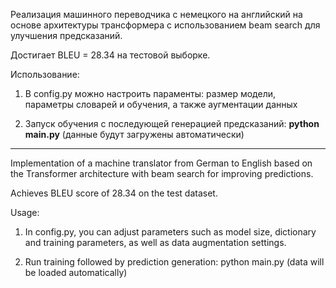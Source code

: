 Реализация машинного переводчика с немецкого на английский на основе архитектуры трансформера с использованием beam search для улучшения предсказаний.

Достигает BLEU = 28.34 на тестовой выборке.

Использование:

1. В config.py можно настроить параменты: размер модели, параметры словарей и обучения, а также аугментации данных

2. Запуск обучения с последующей генерацией предсказаний: **python main.py**
 (данные будут загружены автоматически)


-------------------------------------------------------------------------------------------------------------------------------------------------------

Implementation of a machine translator from German to English based on the Transformer architecture with beam search for improving predictions.

Achieves BLEU score of 28.34 on the test dataset.

Usage:

1. In config.py, you can adjust parameters such as model size, dictionary and training parameters, as well as data augmentation settings.

2. Run training followed by prediction generation: python main.py
 (data will be loaded automatically)
